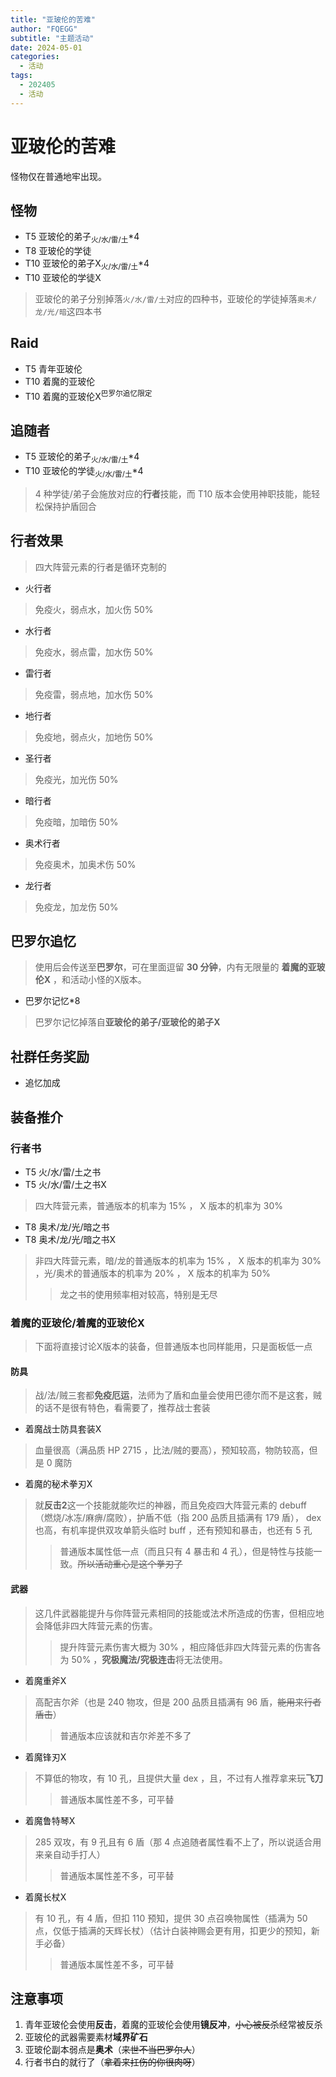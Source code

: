 ```yaml
---
title: "亚玻伦的苦难"
author: "FQEGG"
subtitle: "主题活动"
date: 2024-05-01
categories:
  - 活动
tags:
  - 202405
  - 活动
---
```


# 亚玻伦的苦难

怪物仅在普通地牢出现。

## 怪物

- T5 亚玻伦的弟子<sub>火/水/雷/土</sub>*4
- T8 亚玻伦的学徒
- T10 亚玻伦的弟子X<sub>火/水/雷/土</sub>*4
- T10 亚玻伦的学徒X
> 亚玻伦的弟子分别掉落`火/水/雷/土`对应的四种书，亚玻伦的学徒掉落`奥术/龙/光/暗`这四本书

## Raid

- T5 青年亚玻伦
- T10 着魔的亚玻伦
- T10 着魔的亚玻伦X<sup>巴罗尔追忆限定</sup>

## 追随者

- T5 亚玻伦的弟子<sub>火/水/雷/土</sub>*4
- T10 亚玻伦的学徒<sub>火/水/雷/土</sub>*4
> 4 种学徒/弟子会施放对应的**行者**技能，而 T10 版本会使用神职技能，能轻松保持护盾回合

## 行者效果

> 四大阵营元素的行者是循环克制的

- 火行者
> 免疫火，弱点水，加火伤 50%
- 水行者
> 免疫水，弱点雷，加水伤 50%
- 雷行者
> 免疫雷，弱点地，加水伤 50%
- 地行者
> 免疫地，弱点火，加地伤 50%
- 圣行者
> 免疫光，加光伤 50%
- 暗行者
> 免疫暗，加暗伤 50%
- 奥术行者
> 免疫奥术，加奥术伤 50%
- 龙行者
> 免疫龙，加龙伤 50%

## 巴罗尔追忆

> 使用后会传送至**巴罗尔**，可在里面逗留 **30 分钟**，内有无限量的 **着魔的亚玻伦X** ，和活动小怪的X版本。

- 巴罗尔记忆*8
> 巴罗尔记忆掉落自**亚玻伦的弟子/亚玻伦的弟子X**

## 社群任务奖励

- 追忆加成

## 装备推介

### 行者书

- T5 火/水/雷/土之书
- T5 火/水/雷/土之书X
> 四大阵营元素，普通版本的机率为 15% ， X 版本的机率为 30%

- T8 奥术/龙/光/暗之书
- T8 奥术/龙/光/暗之书X
> 非四大阵营元素，暗/龙的普通版本的机率为 15% ， X 版本的机率为 30% ，光/奥术的普通版本的机率为 20% ， X 版本的机率为 50%
>> 龙之书的使用频率相对较高，特别是无尽

### 着魔的亚玻伦/着魔的亚玻伦X

> 下面将直接讨论X版本的装备，但普通版本也同样能用，只是面板低一点

#### 防具

> 战/法/贼三套都**免疫厄运**，法师为了盾和血量会使用巴德尔而不是这套，贼的话不是很有特色，看需要了，推荐战士套装

- 着魔战士防具套装X
> 血量很高（满品质 HP 2715 ，比法/贼的要高），预知较高，物防较高，但是 0 魔防

- 着魔的秘术拳刃X
> 就**反击2**这一个技能就能吹烂的神器，而且免疫四大阵营元素的 debuff （燃烧/冰冻/麻痹/腐败），护盾不低（指 200 品质且插满有 179 盾）， dex 也高，有机率提供双攻单箭头临时 buff ，还有预知和暴击，也还有 5 孔
>> 普通版本属性低一点（而且只有 4 暴击和 4 孔），但是特性与技能一致。~~所以活动重心是这个拳刃了~~

#### 武器

> 这几件武器能提升与你阵营元素相同的技能或法术所造成的伤害，但相应地会降低非四大阵营元素的伤害。
>> 提升阵营元素伤害大概为 30% ，相应降低非四大阵营元素的伤害各为 50% ，**究极魔法/究极连击**将无法使用。

- 着魔重斧X
> 高配吉尔斧（也是 240 物攻，但是 200 品质且插满有 96 盾，~~能用来行者盾击~~）
>> 普通版本应该就和吉尔斧差不多了

- 着魔锋刃X
> 不算低的物攻，有 10 孔，且提供大量 dex ，且，不过有人推荐拿来玩**飞刀**
>> 普通版本属性差不多，可平替

- 着魔鲁特琴X
> 285 双攻，有 9 孔且有 6 盾（那 4 点追随者属性看不上了，所以说适合用来亲自动手打人）
>> 普通版本属性差不多，可平替

- 着魔长杖X
> 有 10 孔，有 4 盾，但扣 110 预知，提供 30 点召唤物属性（插满为 50 点，仅低于插满的天辉长杖）（估计白装神赐会更有用，扣更少的预知，新手必备）
>> 普通版本属性差不多，可平替

## 注意事项

1. 青年亚玻伦会使用**反击**，着魔的亚玻伦会使用**镜反冲**，~~小心被反杀~~经常被反杀
2. 亚玻伦的武器需要素材**域界矿石**
3. 亚玻伦副本弱点是**奥术**（~~来世不当巴罗尔人~~）
4. 行者书白的就行了（~~拿着来扛伤的你很肉呀~~）